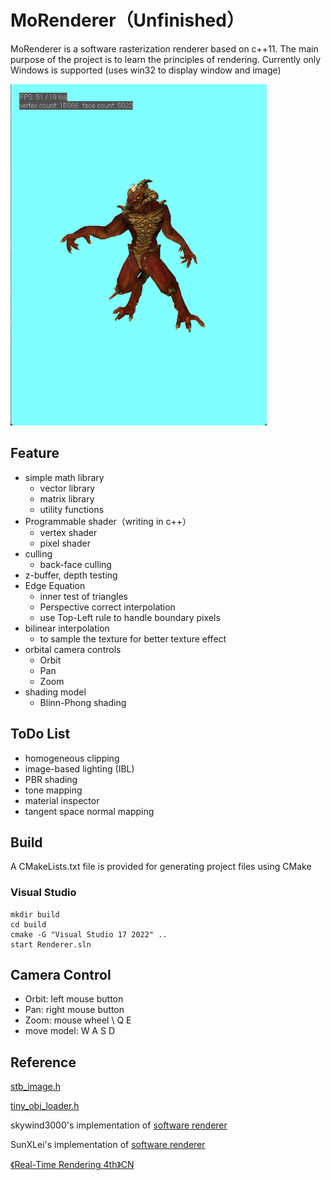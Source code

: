 # MoRenderer（Unfinished）

MoRenderer is a software rasterization renderer based on c++11. The main purpose of the project is to learn the principles of rendering. Currently only Windows is supported (uses win32 to display window and image)

<img src="images/diablo3.png" width="410">

## Feature

-   simple math library
    -   vector library
    -   matrix library
    -   utility functions
-   Programmable shader（writing in c++）
    -   vertex shader
    -   pixel shader
-   culling
    -   back-face culling
-   z-buffer, depth testing
-   Edge Equation
    -   inner test of triangles
    -   Perspective correct interpolation
    -   use Top-Left rule to handle boundary pixels
-   bilinear interpolation
    -   to sample the texture for better texture effect
-   orbital camera controls
    - Orbit
    - Pan
    - Zoom
-   shading model
    -   Blinn-Phong shading

## ToDo List

-   homogeneous clipping
-   image-based lighting (IBL)
-   PBR shading
-   tone mapping
-   material inspector
-   tangent space normal mapping

## Build

A CMakeLists.txt file is provided for generating project files using CMake

### Visual Studio

```
mkdir build
cd build
cmake -G "Visual Studio 17 2022" ..
start Renderer.sln
```

## Camera Control
-   Orbit: left mouse button
-   Pan: right mouse button
-   Zoom: mouse wheel \ Q E
-   move model: W A S D
## Reference

[stb_image.h](https://github.com/nothings/stb "stb_image")

[tiny_obj_loader.h](https://github.com/tinyobjloader/tinyobjloader "tiny_obj_loader")

skywind3000's implementation of [software renderer](https://github.com/skywind3000/RenderHelp "software renderer")

SunXLei's implementation of [software renderer](https://github.com/SunXLei/SRender "software renderer")

[《Real-Time Rendering 4th》CN](https://github.com/Morakito/Real-Time-Rendering-4th-CN "《Real-Time Rendering 4th》CN")
